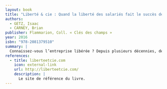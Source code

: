 ```yaml
---
layout: book
title: "Liberté & cie : Quand la liberté des salariés fait le succès des entreprises"
authors:
  - GETZ, Isaac
  - CARNEY, Brian
publisher: Flammarion, Coll. « Clés des champs »
year: 2016
isbn: "978-2081379510"
summary: |
  Connaissez-vous l’entreprise libérée ? Depuis plusieurs décennies, des centaines d’entreprises, en France et dans le monde, ont été «libérées» par des dirigeants visionnaires. Suite à cela, leur rentabilité a explosé. Le secret de leur réussite ? Transformer l’organisation de leur firme sur la base de la confiance et de la liberté des salariés. Dans les entreprises où nous invitent Brian Carney et Isaac Getz, on laisse les employés prendre des initiatives au lieu de leur dire comment faire. On les traite en adultes responsables au lieu de contrôler chacun de leurs faits et gestes. On favorise l’épanouissement personnel. Et l’on découvre qu’il n’y a rien de tel pour susciter une réelle motivation et révéler l’immense potentiel de chacun, salariés comme dirigeants. Nous sommes à l’aube d’une nouvelle ère. Le mouvement de libération d’entreprises est en marche.
references:
  - title: liberteetcie.com
    icon: external-link
    url: http://liberteetcie.com/
    description: |
      Le site de référence du livre.
---
```


